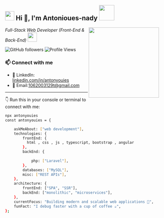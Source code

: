 <h2><img src="https://emojis.slackmojis.com/emojis/images/1531849430/4246/blob-sunglasses.gif?1531849430" width="30"/> Hi 👋, I'm Antonioues-nady <img src="https://media.giphy.com/media/12oufCB0MyZ1Go/giphy.gif" width="50"></h2>
<img align='right' src="https://media.giphy.com/media/M9gbBd9nbDrOTu1Mqx/giphy.gif" width="230">
<p><em>Full-Stack Web Developer (Front-End & Back-End)  
<img src="https://media.giphy.com/media/WUlplcMpOCEmTGBtBW/giphy.gif" width="30"> 
</em></p>

![GitHub followers](https://img.shields.io/github/followers/antonyouies?label=Follow&style=social)
![Profile Views](http://img.shields.io/badge/Profile%20Views-777-blue)

### 📫 Connect with me  

- 💼 LinkedIn: [linkedin.com/in/antonyouies](#)  
- 📧 Email:1062003129t@gmail.com

---

👇 Run this in your console or terminal to connect with me:

```bash
npx antonyouies
const antonyouies = {

    askMeAbout: ["web development"],
    technologies: {
        frontEnd: {
          html , css , js , typescript, bootstrap , angular
        },
        backEnd: {
            
            php: ["Laravel"],
        },
        databases: ["MySQL"],
        misc: ["REST APIs"],
    },
    architecture: {
        frontEnd: ["SPA", "SSR"],
        backEnd: ["monolithic", "microservices"],
    },
    currentFocus: "Building modern and scalable web applications 🚀",
    funFact: "I debug faster with a cup of coffee ☕",
};
